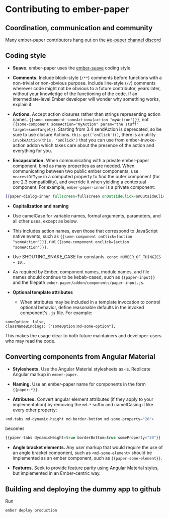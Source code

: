 # Contributing to ember-paper

## Coordination, communication and community

Many ember-paper contributors hang out on the [#e-paper channel discord](https://discord.gg/zT3asNS)

## Coding style

* **Suave.** ember-paper uses the [ember-suave](https://github.com/DockYard/ember-suave) coding style.

* **Comments.** Include block-style (`/**`) comments before  functions with a non-trivial or non-obvious purpose. Include line-style (`//`) comments wherever code might not be obvious to a future contributor, years later, without your knowledge of the functioning of the code. If an intermediate-level Ember developer will wonder why something works, explain it.

* **Actions.** Accept action closures rather than strings representing action names.
`{{some-component someAction=(action "myAction")}}`, not `{{some-component someAction="myAction" param="the stuff" target=someTarget}}`. Starting from 3.4 sendAction is deprecated, so be sure to use closure Actions. `this.get('onClick')()`, there is an utility `invokeAction(this, 'onClick')` that you can use from ember-invoke-action addon which takes care about the presence of the action and everything for you.

* **Encapsulation.** When communicating with a private ember-paper component, bind as many properties as are needed.
When communicating between two public ember components, use `nearestOfType` in a computed property to find the outer component (for pre 2.3 compatibility), and override it when yielding a contextual component.
For example, `ember-paper-inner` is a private component:
```hbs
{{paper-dialog-inner fullscreen=fullscreen onOutsideClick=onOutsideClick}}
```

* **Capitalization and naming**

 * Use camelCase for variable names, formal arguments, parameters, and all other uses, except as below.

 * This includes action names, even those that correspond to JavaScript native events, such as
`{{some-component onClick=(action "someAction")}}`, not `{{some-component onclick=(action "someAction")}}`.

 * Use SHOUTING_SNAKE_CASE for constants. `const NUMBER_OF_THINGIES = 10;`.

 * As required by Ember, component names, module names, and file names should continue to be kebab-cased, such as
`{{paper-input}}` and the filepath `ember-paper/addon/components/paper-input.js`.

* **Optional template attributes**

  * When attributes may be included in a template invocation to control optional behavior, define reasonable defaults in the invoked component's `.js` file. For example:
```
someOption: false,
classNameBindings: ["someOption:md-some-option"],
```
This makes the usage clear to both future maintainers and developer-users who may read the code.

## Converting components from Angular Material

* **Stylesheets.** Use the Angular Material stylesheets as-is. Replicate Angular markup in `ember-paper`.

* **Naming.** Use an ember-paper name for components in the form `{{paper-*}}`.

* **Attributes.** Convert angular element attributes (if they apply to your implementation) by removing the `md-*` suffix and camelCasing it like every other property:
```javascript
<md-tabs md-dynamic-height md-border-bottom md-some-property="20">
```
becomes
```javascript
{{paper-tabs dynamicHeight=true borderBottom=true someProperty="20"}}
```
* **Angle bracket elements.** Any *user* markup that would require the use of an angle bracket component, such as
`<md-some-element>` should be implemented as an ember component, such as `{{paper-some-element}}`.

* **Features.** Seek to provide feature parity using Angular Material styles, but implemented in an Ember-centric way.

## Building and deploying the dummy app to github

Run

```bash
ember deploy production
```
